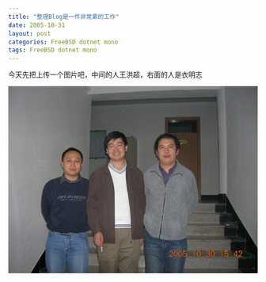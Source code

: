 ```yaml
---
title: "整理Blog是一件非常累的工作"
date: 2005-10-31
layout: post
categories: FreeBSD dotnet mono
tags: FreeBSD dotnet mono
---
```


今天先把上传一个图片吧，中间的人王洪超，右面的人是衣明志

![王洪超和衣明志](/images/2010/04/DSCN0669.jpg)